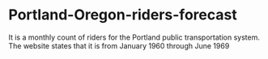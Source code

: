 # Portland-Oregon-riders-forecast
It is a monthly count of riders for the Portland public transportation system. The website states that it is from January 1960 through June 1969
